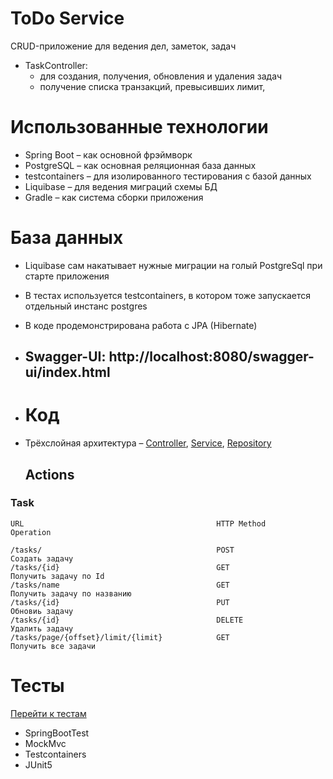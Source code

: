 # ToDo Service

CRUD-приложение для ведения дел, заметок, задач

* TaskController:
  * для создания, получения, обновления и удаления задач
  * получение списка транзакций, превысивших лимит,
    
# Использованные технологии

* Spring Boot – как основной фрэймворк
* PostgreSQL – как основная реляционная база данных
* testcontainers – для изолированного тестирования с базой данных
* Liquibase – для ведения миграций схемы БД
* Gradle – как система сборки приложения

# База данных

* Liquibase сам накатывает нужные миграции на голый PostgreSql при старте приложения
* В тестах используется testcontainers, в котором тоже запускается отдельный инстанс
  postgres
* В коде продемонстрирована работа с JPA (Hibernate)
  
* ## Swagger-UI: http://localhost:8080/swagger-ui/index.html

* # Код

* Трёхслойная
  архитектура – [Controller](src/main/java/com/testtask/todo/controller), [Service](src/main/java/com/testtask/todo/service), [Repository](src/main/java/com/testtask/todo/repository)

  ## Actions
### Task

    URL                                           HTTP Method        Operation
    
    /tasks/                                       POST               Создать задачу
    /tasks/{id}                                   GET                Получить задачу по Id
    /tasks/name                                   GET                Получить задачу по названию
    /tasks/{id}                                   PUT                Обновиь задачу
    /tasks/{id}                                   DELETE             Удалить задачу
    /tasks/page/{offset}/limit/{limit}            GET                Получить все задачи
    
# Тесты
[Перейти к тестам](src/test/java/org/example)

* SpringBootTest
* MockMvc
* Testcontainers
* JUnit5
